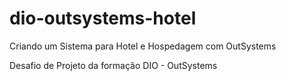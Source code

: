 # dio-outsystems-hotel
Criando um Sistema para Hotel e Hospedagem com OutSystems

Desafio de Projeto da formação DIO - OutSystems
